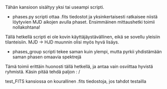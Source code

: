 Tähän kansioon sisältyy yksi tai useampi scripti.

  * phases.py scripti ottaa .fits tiedostot ja yksinkertaisesti ratkaisee niistä löytyvien MJD aikojen avulla phaset. Ensimmäinen mittaushetki toimii nollakohtana!

   Tällä hetkellä scripti ei ole kovin käyttäjäystävällinen, eikä se sovellu yleisiin tilanteisiin.
   MJD -> HJD muunnin olisi myös hyvä lisäys.
  
  * phases_group scripti tekee saman kuin ylempi, mutta pyrkii yhdistämään saman phasen omaavia spektrejä

   Tämä toimii erittäin huonosti tällä hetkellä, ja antaa vain osviittaa hyvistä ryhmistä. Käsin pitää tehdä paljon : /

test_FITS kansiossa on kourallinen .fits tiedostoja, jos tahdot testailla
